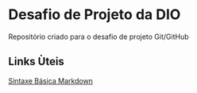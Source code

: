 # Desafio de Projeto da DIO
Repositório criado para o desafio de projeto Git/GitHub

## Links Ùteis
[Sintaxe Básica Markdown](https://www.markdownguide.org/basic-syntax/)
